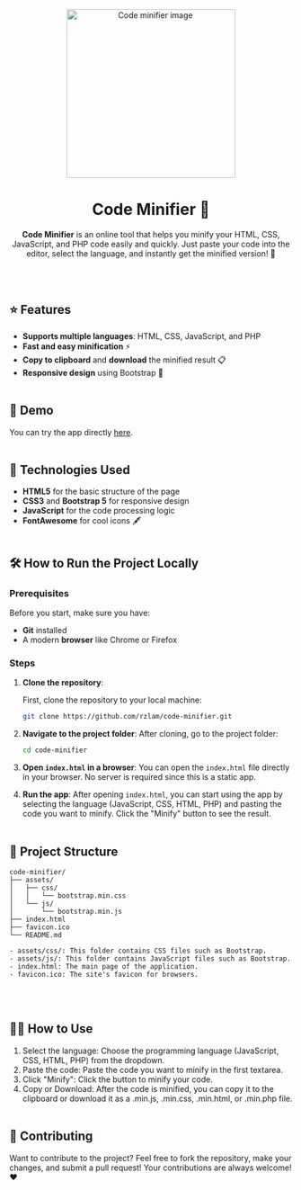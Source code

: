 <div align="center">
	<img src="https://rzlam.github.io/projects/code-minifier/assets/images/image.png" width="300" alt="Code minifier image"/>
</div>

<h1 align="center">
   Code Minifier 🚀
</h1>

<p align="center">
  <b>Code Minifier</b> is an online tool that helps you minify your HTML, CSS, JavaScript, and PHP code easily and quickly. Just paste your code into the editor, select the language, and instantly get the minified version! 🙌
</p>

<br><br>

## ⭐ Features

- **Supports multiple languages**: HTML, CSS, JavaScript, and PHP
- **Fast and easy minification** ⚡
- **Copy to clipboard** and **download** the minified result 📋
- **Responsive design** using Bootstrap 📱
  <br><br>

## 🚀 Demo

You can try the app directly [here](https://rzlam.github.io/projects/code-minifier).
<br><br>

## 🔧 Technologies Used

- **HTML5** for the basic structure of the page
- **CSS3** and **Bootstrap 5** for responsive design
- **JavaScript** for the code processing logic
- **FontAwesome** for cool icons 🖋️
  <br><br>

## 🛠️ How to Run the Project Locally

### Prerequisites

Before you start, make sure you have:

- **Git** installed
- A modern **browser** like Chrome or Firefox

### Steps

1. **Clone the repository**:

   First, clone the repository to your local machine:

   ```bash
   git clone https://github.com/rzlam/code-minifier.git

   ```

2. **Navigate to the project folder**:
   After cloning, go to the project folder:

   ```bash
   cd code-minifier

   ```

3. **Open `index.html` in a browser**:
   You can open the `index.html` file directly in your browser. No server is required since this is a static app.

4. **Run the app**:
   After opening `index.html`, you can start using the app by selecting the language (JavaScript, CSS, HTML, PHP) and pasting the code you want to minify. Click the "Minify" button to see the result.
   <br><br>

## 📂 Project Structure

    code-minifier/
    ├── assets/
    │   ├── css/
    │   │   └── bootstrap.min.css
    │   └── js/
    │       └── bootstrap.min.js
    ├── index.html
    ├── favicon.ico
    └── README.md

    - assets/css/: This folder contains CSS files such as Bootstrap.
    - assets/js/: This folder contains JavaScript files such as Bootstrap.
    - index.html: The main page of the application.
    - favicon.ico: The site's favicon for browsers.

<br><br>

## 👨‍💻 How to Use

1. Select the language: Choose the programming language (JavaScript, CSS, HTML, PHP) from the dropdown.
2. Paste the code: Paste the code you want to minify in the first textarea.
3. Click "Minify": Click the button to minify your code.
4. Copy or Download: After the code is minified, you can copy it to the clipboard or download it as a .min.js, .min.css, .min.html, or .min.php file.
   <br><br>

## 🤝 Contributing

Want to contribute to the project? Feel free to fork the repository, make your changes, and submit a pull request! Your contributions are always welcome! ❤️
